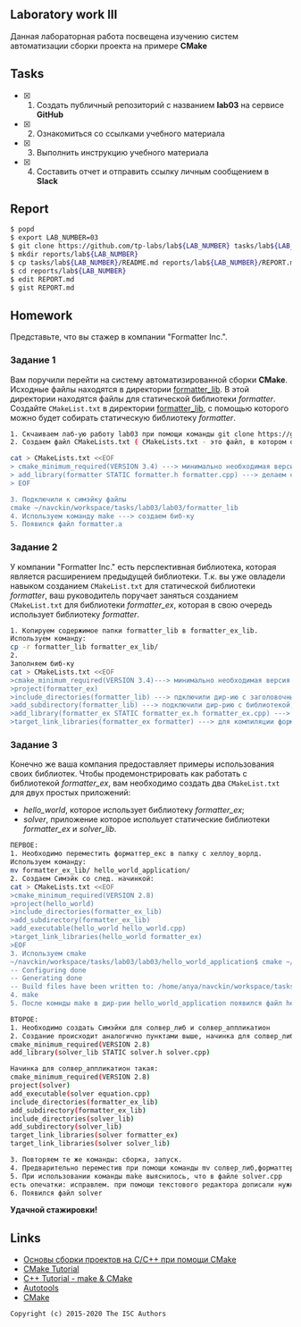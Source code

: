 ## Laboratory work III


Данная лабораторная работа посвещена изучению систем автоматизации сборки проекта на примере **CMake**



## Tasks

- [x] 1. Создать публичный репозиторий с названием **lab03** на сервисе **GitHub**
- [x] 2. Ознакомиться со ссылками учебного материала
- [x] 3. Выполнить инструкцию учебного материала
- [x] 4. Составить отчет и отправить ссылку личным сообщением в **Slack**


## Report

```sh
$ popd
$ export LAB_NUMBER=03
$ git clone https://github.com/tp-labs/lab${LAB_NUMBER} tasks/lab${LAB_NUMBER}
$ mkdir reports/lab${LAB_NUMBER}
$ cp tasks/lab${LAB_NUMBER}/README.md reports/lab${LAB_NUMBER}/REPORT.md
$ cd reports/lab${LAB_NUMBER}
$ edit REPORT.md
$ gist REPORT.md
```

## Homework

Представьте, что вы стажер в компании "Formatter Inc.".
### Задание 1
Вам поручили перейти на систему автоматизированной сборки **CMake**.
Исходные файлы находятся в директории [formatter_lib](formatter_lib).
В этой директории находятся файлы для статической библиотеки *formatter*.
Создайте `CMakeList.txt` в директории [formatter_lib](formatter_lib),
с помощью которого можно будет собирать статическую библиотеку *formatter*.

```sh
1. Скчаиваем лаб-ую работу lab03 при помощи команды git clone https://github.com/tp-labs/lab03
2. Создаем файл CMakeLists.txt ( CMakeLists.txt - это файл, в котором описана процедура сборки файлов)

cat > CMakeLists.txt <<EOF
> cmake_minimum_required(VERSION 3.4) ---> минимально необходимая версия для работы файлов
> add_library(formatter STATIC formatter.h formatter.cpp) ---> делаем статическую библиотеку из файлов
> EOF

3. Подключили к симэйку файлы
cmake ~/navckin/workspace/tasks/lab03/lab03/formatter_lib
4. Используем команду make ---> создаем биб-ку
5. Появился файл formatter.a

```


### Задание 2
У компании "Formatter Inc." есть перспективная библиотека,
которая является расширением предыдущей библиотеки. Т.к. вы уже овладели
навыком созданием `CMakeList.txt` для статической библиотеки *formatter*, ваш 
руководитель поручает заняться созданием `CMakeList.txt` для библиотеки 
*formatter_ex*, которая в свою очередь использует библиотеку *formatter*.
```sh
1. Копируем содержимое папки formatter_lib в formatter_ex_lib.
Используем команду:
cp -r formatter_lib formatter_ex_lib/
2.
Заполняем биб-ку
cat > CMakeLists.txt <<EOF
>cmake_minimum_required(VERSION 3.4)---> минимально необходимая версия для работы файлов
>project(formatter_ex)
>include_directories(formatter_lib) ---> пдключили дир-ию с заголовочными файлами
>add_subdirectory(formatter_lib) ---> подключили дир-рию с библиотекой, в которой уже есть СиМэйкЛистс.ткст, который и "собирает" ее.
>add_library(formatter_ex STATIC formatter_ex.h formatter_ex.cpp) ---> делаем статическую библиотеку из файлов
>target_link_libraries(formatter_ex formatter) ---> для компиляции форматтер_екс будем использовать биб-ку форматтер

```

### Задание 3
Конечно же ваша компания предоставляет примеры использования своих библиотек.
Чтобы продемонстрировать как работать с библиотекой *formatter_ex*,
вам необходимо создать два `CMakeList.txt` для двух простых приложений:
* *hello_world*, которое использует библиотеку *formatter_ex*;
* *solver*, приложение которое испольует статические библиотеки *formatter_ex* и *solver_lib*.

```sh
ПЕРВОЕ:
1. Необходимо переместить форматтер_екс в папку с хеллоу_ворлд.
Используем команду:
mv formatter_ex_lib/ hello_world_application/
2. Создаем Симэйк со след. начинкой:
cat > CMakeLists.txt <<EOF
>cmake_minimum_required(VERSION 2.8)
>project(hello_world)
>include_directories(formatter_ex_lib)
>add_subdirectory(formatter_ex_lib)
>add_executable(hello_world hello_world.cpp)
>target_link_libraries(hello_world formatter_ex)
>EOF
3. Используем cmake 
~/navckin/workspace/tasks/lab03/lab03/hello_world_application$ cmake ~/navckin/workspace/tasks/lab03/lab03/hello_world_application
-- Configuring done
-- Generating done
-- Build files have been written to: /home/anya/navckin/workspace/tasks/lab03/lab03/hello_world_application
4. make
5. После комнды make в дир-рии hello_world_application появился файл hello_world
```

```sh
ВТОРОЕ:
1. Необходимо создать Симэйки для солвер_либ и солвер_аппликатион
2. Создание происходит аналогично пунктами выше, начинка для солвер_либ такая:
cmake_minimum_required(VERSION 2.8) 
add_library(solver_lib STATIC solver.h solver.cpp)

Начинка для солвер_аппликатион такая:
cmake_minimum_required(VERSION 2.8)
project(solver)
add_executable(solver equation.cpp)
include_directories(formatter_ex_lib)
add_subdirectory(formatter_ex_lib)
include_directories(solver_lib)
add_subdirectory(solver_lib)
target_link_libraries(solver formatter_ex)
target_link_libraries(solver solver_lib)

3. Повторяем те же команды: сборка, запуск.
4. Предварительно переместив при помощи команды mv солвер_либ,форматтер_ех_либ в солвер.аппплекатион
5. При использовании команды make выяснилось, что в файле solver.cpp
есть опечатки: исправлем. при помощи текстового редактора дописали нужную биб-ку (cmath) и исправили команду корня (sqrt)
6. Появился файл solver
```
**Удачной стажировки!**

## Links
- [Основы сборки проектов на С/C++ при помощи CMake](https://eax.me/cmake/)
- [CMake Tutorial](http://neerc.ifmo.ru/wiki/index.php?title=CMake_Tutorial)
- [C++ Tutorial - make & CMake](https://www.bogotobogo.com/cplusplus/make.php)
- [Autotools](http://www.gnu.org/software/automake/manual/html_node/Autotools-Introduction.html)
- [CMake](https://cgold.readthedocs.io/en/latest/index.html)

```
Copyright (c) 2015-2020 The ISC Authors
```
